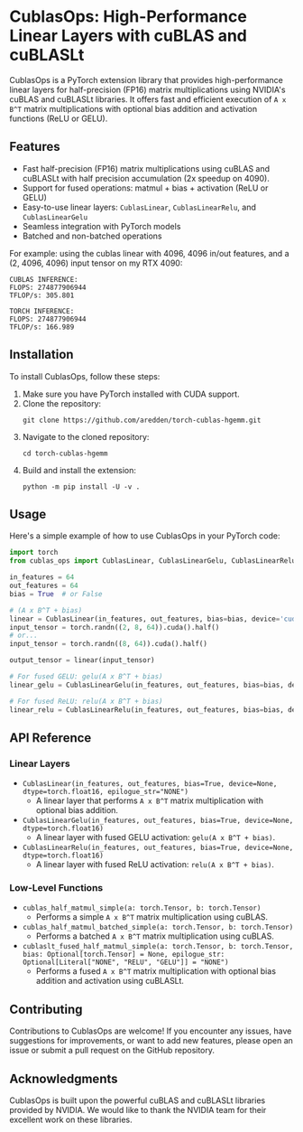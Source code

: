 # CublasOps: High-Performance Linear Layers with cuBLAS and cuBLASLt

CublasOps is a PyTorch extension library that provides high-performance linear layers for half-precision (FP16) matrix multiplications using NVIDIA's cuBLAS and cuBLASLt libraries. It offers fast and efficient execution of `A x B^T` matrix multiplications with optional bias addition and activation functions (ReLU or GELU).

## Features

- Fast half-precision (FP16) matrix multiplications using cuBLAS and cuBLASLt with half precision accumulation (2x speedup on 4090).
- Support for fused operations: matmul + bias + activation (ReLU or GELU)
- Easy-to-use linear layers: `CublasLinear`, `CublasLinearRelu`, and `CublasLinearGelu`
- Seamless integration with PyTorch models
- Batched and non-batched operations

For example:
using the cublas linear with 4096, 4096 in/out features, and a (2, 4096, 4096) input tensor on my RTX 4090:
```
CUBLAS INFERENCE: 
FLOPS: 274877906944
TFLOP/s: 305.801

TORCH INFERENCE: 
FLOPS: 274877906944
TFLOP/s: 166.989
```


## Installation

To install CublasOps, follow these steps:

1. Make sure you have PyTorch installed with CUDA support.
2. Clone the repository:
   ```
   git clone https://github.com/aredden/torch-cublas-hgemm.git
   ```
3. Navigate to the cloned repository:
   ```
   cd torch-cublas-hgemm
   ```
4. Build and install the extension:
   ```
   python -m pip install -U -v .
   ```

## Usage

Here's a simple example of how to use CublasOps in your PyTorch code:

```python
import torch
from cublas_ops import CublasLinear, CublasLinearGelu, CublasLinearRelu

in_features = 64
out_features = 64
bias = True  # or False

# (A x B^T + bias)
linear = CublasLinear(in_features, out_features, bias=bias, device='cuda', dtype=torch.float16)
input_tensor = torch.randn((2, 8, 64)).cuda().half()
# or...
input_tensor = torch.randn((8, 64)).cuda().half()

output_tensor = linear(input_tensor)

# For fused GELU: gelu(A x B^T + bias)
linear_gelu = CublasLinearGelu(in_features, out_features, bias=bias, device='cuda', dtype=torch.float16)

# For fused ReLU: relu(A x B^T + bias)
linear_relu = CublasLinearRelu(in_features, out_features, bias=bias, device='cuda', dtype=torch.float16)
```

## API Reference

### Linear Layers

- `CublasLinear(in_features, out_features, bias=True, device=None, dtype=torch.float16, epilogue_str="NONE")`
  - A linear layer that performs `A x B^T` matrix multiplication with optional bias addition.
- `CublasLinearGelu(in_features, out_features, bias=True, device=None, dtype=torch.float16)`
  - A linear layer with fused GELU activation: `gelu(A x B^T + bias)`.
- `CublasLinearRelu(in_features, out_features, bias=True, device=None, dtype=torch.float16)`
  - A linear layer with fused ReLU activation: `relu(A x B^T + bias)`.

### Low-Level Functions

- `cublas_half_matmul_simple(a: torch.Tensor, b: torch.Tensor)`
  - Performs a simple `A x B^T` matrix multiplication using cuBLAS.
- `cublas_half_matmul_batched_simple(a: torch.Tensor, b: torch.Tensor)`
  - Performs a batched `A x B^T` matrix multiplication using cuBLAS.
- `cublaslt_fused_half_matmul_simple(a: torch.Tensor, b: torch.Tensor, bias: Optional[torch.Tensor] = None, epilogue_str: Optional[Literal["NONE", "RELU", "GELU"]] = "NONE")`
  - Performs a fused `A x B^T` matrix multiplication with optional bias addition and activation using cuBLASLt.

## Contributing

Contributions to CublasOps are welcome! If you encounter any issues, have suggestions for improvements, or want to add new features, please open an issue or submit a pull request on the GitHub repository.

## Acknowledgments

CublasOps is built upon the powerful cuBLAS and cuBLASLt libraries provided by NVIDIA. We would like to thank the NVIDIA team for their excellent work on these libraries.